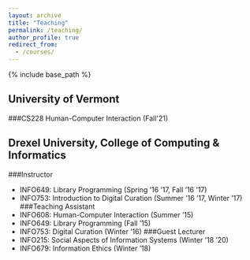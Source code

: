```yaml
---
layout: archive
title: "Teaching"
permalink: /teaching/
author_profile: true
redirect_from:
  - /courses/
---
```


{% include base_path %}


## University of Vermont

###CS228 Human-Computer Interaction (Fall'21)


## Drexel University, College of Computing & Informatics
###Instructor
* INFO649: Library Programming (Spring ’16 ’17, Fall ’16 ’17)
* INFO753: Introduction to Digital Curation (Summer ’16 ’17, Winter ’17)
###Teaching Assistant
* INFO608: Human-Computer Interaction (Summer ’15)
* INFO649: Library Programming (Fall ’15)
* INFO753: Digital Curation (Winter ’16)
###Guest Lecturer
* INFO215: Social Aspects of Information Systems (Winter ’18 ’20)
* INFO679: Information Ethics (Winter ’18)





